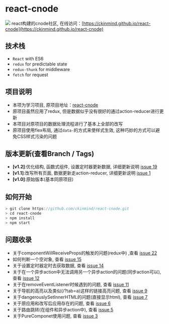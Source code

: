 # react-cnode
![](https://raw.githubusercontent.com/ckinmind/react-cnode/master/src/styles/images/screenshot.gif)
react构建的cnode社区, 在线访问：[https://ckinmind.github.io/react-cnode](https://ckinmind.github.io/react-cnode)

## 技术栈
- `React` with ES6
- `redux` for predictable state
- `redux-thunk` for middleware
- `fetch` for request

## 项目说明
- 本项为学习项目, 原项目地址：[react-cnode](https://github.com/lzxb/react-cnode)
- 原项目虽然应用了redux, 但是数据似乎没有很好的通过action-reducer进行更新
- 本项目对原项目的数据处理流程进行了基本上全部的改写
- 原项目使用flex布局, 通过`data-`的方式来使样式生效, 这种巧妙的方式可以避免CSS样式污染的问题

## 版本更新(查看Branch / Tags)
- **[v1.2]**:优化结构, 函数式组件, 设置定时器更新数据, 详细更新说明 [issue 19](https://github.com/ckinmind/react-cnode/issues/19)
- **[v1.1]**:改写所有页面, 数据更新走action-reducer, 详细更新说明 [issue 1](https://github.com/ckinmind/react-cnode/issues/1)
- **[v1.0]**:原始版本(基本同原项目)

## 如何开始
```js
> git clone https://github.com/ckinmind/react-cnode.git
> cd react-cnode
> npm install
> npm start
```

## 问题收录
- 关于componentWillReceiveProps的触发的问题(redux中) ,查看 [issue 22](https://github.com/ckinmind/react-cnode/issues/22)
- 如何判断一个空对象, 查看 [issue 15](https://github.com/ckinmind/react-cnode/issues/15)
- 关于设置定时器定时去获取数据,  查看 [issue 14](https://github.com/ckinmind/react-cnode/issues/14)
- 关于在一个异步action中无法调用另一个异步action的问题(同步action可以), 查看 [issue 12](https://github.com/ckinmind/react-cnode/issues/12)
- 关于在removeEventListener时候遇到的问题, 查看 [issue 11](https://github.com/ckinmind/react-cnode/issues/11)
- 关于导航的高亮以及类似(/?tab=a)这样的链接高亮问题, 查看 [issue 9](https://github.com/ckinmind/react-cnode/issues/9)
- 关于dangerouslySetInnerHTML的问题(直接显示html),  查看 [issue 7](https://github.com/ckinmind/react-cnode/issues/7)
- 关于原应用和改写后应用存在的问题, 查看 [issue 6](https://github.com/ckinmind/react-cnode/issues/6)
- 关于路由跳转(在组件和异步action中), 查看 [issue 5](https://github.com/ckinmind/react-cnode/issues/5)
- 关于PureComponet使用问题, 查看 [issue 3](https://github.com/ckinmind/react-cnode/issues/3)